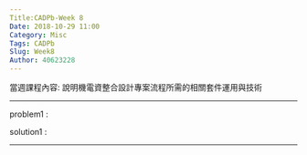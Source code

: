 ```yaml
---
Title:CADPb-Week 8
Date: 2018-10-29 11:00
Category: Misc
Tags: CADPb
Slug: Week8
Author: 40623228
---
```


當週課程內容:
說明機電資整合設計專案流程所需的相關套件運用與技術
<!-- PELICAN_END_SUMMARY -->


----
problem1 : 

solution1 : 

----





